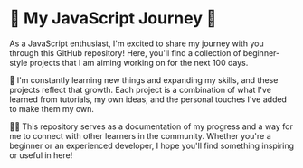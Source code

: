 
# 🚀 My JavaScript Journey 🌟

As a JavaScript enthusiast, I'm excited to share my journey with you through this GitHub repository! Here, you'll find a collection of beginner-style projects that I am aiming working on for the next 100 days.

🌱 I'm constantly learning new things and expanding my skills, and these projects reflect that growth. Each project is a combination of what I've learned from tutorials, my own ideas, and the personal touches I've added to make them my own.

👩‍💻 This repository serves as a documentation of my progress and a way for me to connect with other learners in the community. Whether you're a beginner or an experienced developer, I hope you'll find something inspiring or useful in here!

